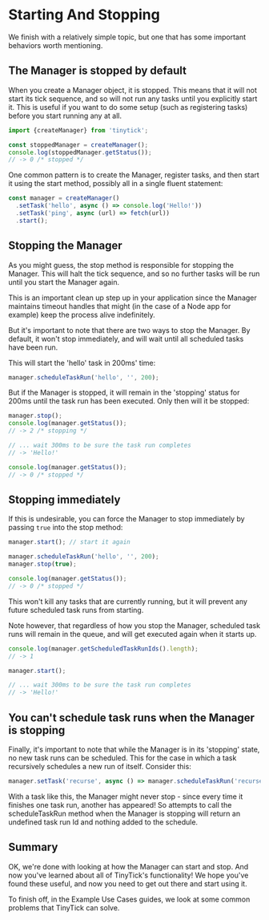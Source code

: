 # Starting And Stopping

We finish with a relatively simple topic, but one that has some important
behaviors worth mentioning.

## The Manager is stopped by default

When you create a Manager object, it is stopped. This means that it will not
start its tick sequence, and so will not run any tasks until you explicitly
start it. This is useful if you want to do some setup (such as registering
tasks) before you start running any at all.

```js
import {createManager} from 'tinytick';

const stoppedManager = createManager();
console.log(stoppedManager.getStatus());
// -> 0 /* stopped */
```

One common pattern is to create the Manager, register tasks, and then start it
using the start method, possibly all in a single fluent statement:

```js
const manager = createManager()
  .setTask('hello', async () => console.log('Hello!'))
  .setTask('ping', async (url) => fetch(url))
  .start();
```

## Stopping the Manager

As you might guess, the stop method is responsible for stopping the Manager.
This will halt the tick sequence, and so no further tasks will be run until you
start the Manager again.

This is an important clean up step up in your application since the Manager
maintains timeout handles that might (in the case of a Node app for example)
keep the process alive indefinitely.

But it's important to note that there are two ways to stop the Manager. By
default, it won't stop immediately, and will wait until all scheduled tasks have
been run.

This will start the 'hello' task in 200ms' time:

```js
manager.scheduleTaskRun('hello', '', 200);
```

But if the Manager is stopped, it will remain in the 'stopping' status for 200ms
until the task run has been executed. Only then will it be stopped:

```js
manager.stop();
console.log(manager.getStatus());
// -> 2 /* stopping */

// ... wait 300ms to be sure the task run completes
// -> 'Hello!'

console.log(manager.getStatus());
// -> 0 /* stopped */
```

## Stopping immediately

If this is undesirable, you can force the Manager to stop immediately by passing
`true` into the stop method:

```js
manager.start(); // start it again

manager.scheduleTaskRun('hello', '', 200);
manager.stop(true);

console.log(manager.getStatus());
// -> 0 /* stopped */
```

This won't kill any tasks that are currently running, but it will prevent any
future scheduled task runs from starting.

Note however, that regardless of how you stop the Manager, scheduled task runs
will remain in the queue, and will get executed again when it starts up.

```js
console.log(manager.getScheduledTaskRunIds().length);
// -> 1

manager.start();

// ... wait 300ms to be sure the task run completes
// -> 'Hello!'
```

## You can't schedule task runs when the Manager is stopping

Finally, it's important to note that while the Manager is in its 'stopping'
state, no new task runs can be scheduled. This for the case in which a task recursively schedules a new run of itself.
Consider this:

```js
manager.setTask('recurse', async () => manager.scheduleTaskRun('recurse'));
```

With a task like this, the Manager might never stop - since every time it
finishes one task run, another has appeared! So attempts to call the
scheduleTaskRun method when the Manager is stopping will return an undefined
task run Id and nothing added to the schedule.

## Summary

OK, we're done with looking at how the Manager can start and stop. And now
you've learned about all of TinyTick's functionality! We hope you've found these
useful, and now you need to get out there and start using it.

To finish off, in the Example Use Cases guides, we look at some common problems
that TinyTick can solve.
